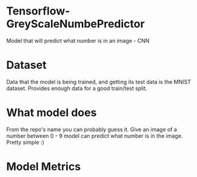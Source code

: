 # Tensorflow-GreyScaleNumbePredictor
Model that will predict what number is in an image - CNN

# Dataset
Data that the model is being trained, and getting its test data is the MNIST dataset.
Provides enough data for a good train/test split.

# What model does
From the repo's name you can probably guess it. Give an image of a number between 0 - 9 model can predict what number is in the image.
Pretty simple :)

# Model Metrics



